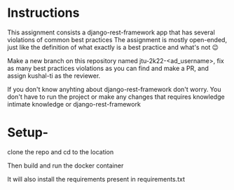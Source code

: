 # Instructions
This assignment consists a django-rest-framework app that has several violations of common best practices
The assignment is mostly open-ended, just like the definition of what exactly is a best practice and what's not 😉

Make a new branch on this repository named jtu-2k22-<ad_username>, fix as many best practices violations as you can find and make a PR, and assign kushal-ti as the reviewer.

If you don't know anyhting about django-rest-framework don't worry. You don't have to run the project or make any changes that requires knowledge intimate knowledge or django-rest-framework

# Setup- 
clone the repo and cd to the location

Then build and run the docker container 

It will also install the requirements present in requirements.txt